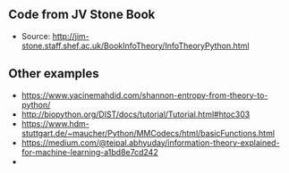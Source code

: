 ## Code from JV Stone Book

* Source: http://jim-stone.staff.shef.ac.uk/BookInfoTheory/InfoTheoryPython.html

## Other examples

* https://www.yacinemahdid.com/shannon-entropy-from-theory-to-python/
* http://biopython.org/DIST/docs/tutorial/Tutorial.html#htoc303
* https://www.hdm-stuttgart.de/~maucher/Python/MMCodecs/html/basicFunctions.html
* https://medium.com/@tejpal.abhyuday/information-theory-explained-for-machine-learning-a1bd8e7cd242
* 
